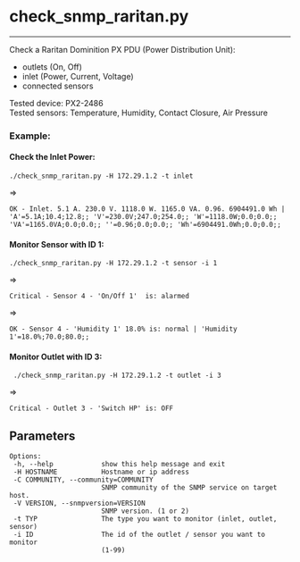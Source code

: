 # check_snmp_raritan.py
---

Check a Raritan Dominition PX PDU (Power Distribution Unit):
* outlets (On, Off)
* inlet (Power, Current, Voltage)
* connected sensors

Tested device: PX2-2486  
Tested sensors: Temperature, Humidity, Contact Closure, Air Pressure

### Example:

#### Check the Inlet Power:

    ./check_snmp_raritan.py -H 172.29.1.2 -t inlet
 
 => 
    
    OK - Inlet. 5.1 A. 230.0 V. 1118.0 W. 1165.0 VA. 0.96. 6904491.0 Wh | 'A'=5.1A;10.4;12.8;; 'V'=230.0V;247.0;254.0;; 'W'=1118.0W;0.0;0.0;; 'VA'=1165.0VA;0.0;0.0;; ''=0.96;0.0;0.0;; 'Wh'=6904491.0Wh;0.0;0.0;;

#### Monitor Sensor with ID 1:

    ./check_snmp_raritan.py -H 172.29.1.2 -t sensor -i 1

=>

    Critical - Sensor 4 - 'On/Off 1'  is: alarmed

=>

    OK - Sensor 4 - 'Humidity 1' 18.0% is: normal | 'Humidity 1'=18.0%;70.0;80.0;;


#### Monitor Outlet with ID 3:

     ./check_snmp_raritan.py -H 172.29.1.2 -t outlet -i 3

=>

    Critical - Outlet 3 - 'Switch HP' is: OFF


## Parameters
 ```
Options:
  -h, --help            show this help message and exit
  -H HOSTNAME           Hostname or ip address
  -C COMMUNITY, --community=COMMUNITY
                        SNMP community of the SNMP service on target host.
  -V VERSION, --snmpversion=VERSION
                        SNMP version. (1 or 2)
  -t TYP                The type you want to monitor (inlet, outlet, sensor)
  -i ID                 The id of the outlet / sensor you want to monitor
                        (1-99)
 ``` 